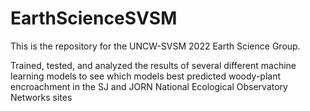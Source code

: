 # EarthScienceSVSM
This is the repository for the UNCW-SVSM 2022 Earth Science Group.

Trained, tested, and analyzed the results of several different machine learning models to see which models best predicted woody-plant encroachment in the SJ and JORN National Ecological Observatory Networks sites  
